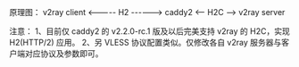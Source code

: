 原理图：
v2ray client <----- H2 ------> caddy2 <-- H2C --> v2ray server

注意： 
1、目前仅 caddy2 的 v2.2.0-rc.1 版及以后完美支持 v2ray 的 H2C，实现 H2(HTTP/2) 应用。
2、另 VLESS 协议配置类似。仅修改各自 v2ray 服务器与客户端对应协议及参数即可。
